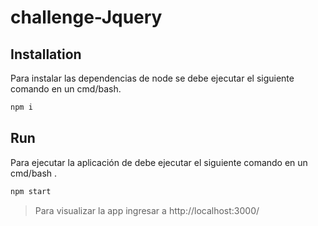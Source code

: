# challenge-Jquery

## Installation

Para instalar las dependencias de node se debe ejecutar el siguiente comando en un cmd/bash.

```cmd
npm i
```

## Run

Para ejecutar la aplicación de debe ejecutar el siguiente comando en un cmd/bash .

```cmd
npm start
```

> Para visualizar la app ingresar a http://localhost:3000/
